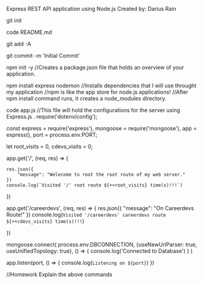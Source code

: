 Express REST API application using Node.js
Created by: Darius Rain

git init


code README.md


git add -A


git commit -m 'Initial Commit'


npm init -y //Creates a package.json file that holds an overview of your application.


npm install express nodemon //Installs dependencies that I will use throught my application
//npm is like the app store for node.js applications!
//After npm install command runs, it creates a node_modules directory. 

code app.js
//This file will hold the configurations for the server using Express.js .
require('dotenv/config');


const express = require('express'),
mongoose = require('mongoose'),
app = express(),
port = process.env.PORT;



let root_visits = 0,
cdevs_visits = 0;



app.get('/', (req, res) => {
    
    res.json({
        "message": "Welecome to root the root route of my web server."
    })
    console.log(`Visited '/' root route ${++root_visits} time(s)!!!`)
})

app.get('/careerdevs', (req, res) => {
    res.json({
        "message": "On Careerdevs Route!"
    })
    console.log(`Visited '/careerdevs' careerdevs route ${++cdevs_visits} time(s)!!!`)

})


mongoose.connect(
    process.env.DBCONNECTION,
    {useNewUrlParser: true, useUnifiedTopology: true},
    () => {
        console.log('Connected to Database')
    }
)



app.listen(port, () => {
    console.log(`Listening on ${port}`)
})



//Homework Explain the above commands




